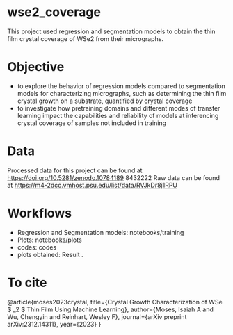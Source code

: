 # wse2_coverage
This project used regression and segmentation models to obtain the thin film crystal coverage of WSe2 from their micrographs. 

# Objective
- to explore the behavior of regression models compared to segmentation models for characterizing micrographs, such as determining the thin film crystal growth on a substrate, quantified by crystal coverage
- to investigate how pretraining domains and different modes of transfer learning impact the capabilities and reliability of models at inferencing crystal coverage of samples not included in training

# Data
Processed data for this project can be found at https://doi.org/10.5281/zenodo.10784189
8432222
Raw data can be found at https://m4-2dcc.vmhost.psu.edu/list/data/RVJkDr8j1RPU

# Workflows
- Regression and Segmentation models: notebooks/training
- Plots: notebooks/plots
- codes: codes
- plots obtained: Result
. 
# To cite
@article{moses2023crystal,
  title={Crystal Growth Characterization of WSe $ \_2 $ Thin Film Using Machine Learning},
  author={Moses, Isaiah A and Wu, Chengyin and Reinhart, Wesley F},
  journal={arXiv preprint arXiv:2312.14311},
  year={2023}
}



